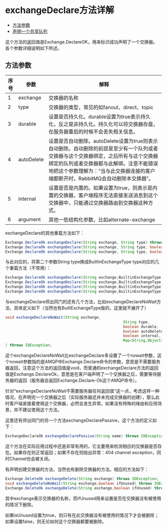 # exchangeDeclare方法详解

- [方法参数](#方法参数)
- [声明一个共享队列](#声明一个共享队列)

这个方法的返回值是Exchange.DeclareOK，用来标识成功声明了一个交换器。
各个参数详细说明如下所述。

## 方法参数

| 序号 | 参数       | 解释                                                         |
| ---- | ---------- | ------------------------------------------------------------ |
| 1    | exchange   | 交换器的名称                                                 |
| 2    | type       | 交换器的类型，常见的如fanout、direct、topic                  |
| 3    | durable    | 设置是否持久化。durable设置为true表示持久化，反之是非持久化。持久化可以将交换器存盘，在服务器重启的时候不会丢失相关信息。 |
| 4    | autoDelete | 设置是否自动删除。autoDelete设置为true则表示自动删除。自动删除的前提是至少有一个队列或者交换器与这个交换器绑定，之后所有与这个交换器绑定的队列或者交换器都与此解绑。注意不能错误地把这个参数理解为：“当与此交换器连接的客户端都断开时，RabbitMQ会自动删除本交换器”。 |
| 5    | internal   | 设置是否是内置的。如果设置为true，则表示是内置的交换器，客户端程序无法直接发送消息到这个交换器中，只能通过交换器路由到交换器这种方式。 |
| 6    | argument   | 其他一些结构化参数，比如alternate-exchange                   |

exchangeDeclare的其他重载方法如下：

```java
Exchange.DeclareOk exchangeDeclare(String exchange, String type) throws IOException;
Exchange.DeclareOk exchangeDeclare(String exchange, String type, boolean durable) throws IOException;
Exchange.DeclareOk exchangeDeclare(String exchange, String type, boolean durable, boolean autoDelete, Map<String,Object>;arguments) throws IOException;
```

与此对应的，将第二个参数String type换成BuiltInExchangeType type对应的几个重载方法（不常用）：

```java
Exchange.DeclareOk exchangeDeclare(String exchange,BuiltinExchangeType type) throws IOException;
Exchange.DeclareOk exchangeDeclare(String exchange,BuiltinExchangeType type,boolean durable) throws IOException;
Exchange.DeclareOk exchangeDeclare(String exchange,BuiltinExchangeType type,boolean durable,boolean autoDelete,Map<String,Object>) throws IOException;
Exchange.DeclareOk exchangeDeclare(String exchange,BuiltinExchangeType type,boolean durable,boolean autoDelete,boolean internal,Map<String,Object>arguments) throws IOException;
```

与exchangeDeclare师出同门的还有几个方法，比如exchangeDeclareNoWait方法，具体定义如下（当然也有BuiltExchangeType版的，这里就不展开了）

```java
void exchangeDeclareNoWait(String exchange,
													 String type,
													 boolean durable,
													 boolean autoDelete,
													 boolean internal,
													 Map<String,Object> arguments
) throws IOException;
```

这个exchangeDeclareNoWait比exchangeDeclare多设置了一个nowait参数，这个nowait参数指的是AMQP中Exchange.Declare命令的参数，意思是不需要服务器返回，注意这个方法的返回值是void，而普通的exchangeDeclare方法的返回值是Exchange.DeclareOk，意思是在客户端声明了一个交换器之后，需要等待服务器的返回（服务器会返回Exchange.Declare-Ok这个AMQP命令）。

针对“exchangeDeclareNoWait不需要服务器任何返回值”这一点，考虑这样一种情况，在声明完一个交换器之后（实际服务器还并未完成交换器的创建），那么此时客户端紧接着使用这个交换器，必然会发生异常。如果没有特殊的缘由和应用场景，并不建议使用这个方法。

这里还有师出同门的另一个方法exchangeDeclarePassive，这个方法的定义如下：

```java
ExchangeDeclareOk exchangeDeclarePassive(String name) throws IOException
```

这个方法在实际应用过程中还是非常有用的，它主要用来检测相应的交换器是否存在。如果存在则正常返回；如果不存在则抛出异常：404 channel exception，同时Channel也会被关闭。

有声明创建交换器的方法，当然也有删除交换器的方法。相应的方法如下：

```java
Exchange.DeleteOk exchangeDelete(String exchange) throws IOException;
void exchangeDeleteNoWait(String exchange,boolean ifUnused) throws IOException;
Exchange.DeleteOk exchangeDelete(String exchange,boolean ifUnused) throws IOException;
```


其中exchange表示交换器的名称，而ifUnused用来设置是否在交换器没有被使用的情况下删除。

如果isUnused设置为true，则只有在此交换器没有被使用的情况下才会被删除；如果设置false，则无论如何这个交换器都要被删除。


